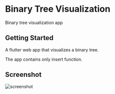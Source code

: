 # Binary Tree Visualization

Binary tree visualization app

## Getting Started

A flutter web app that visualizes a binary tree.

The app contains only insert function.


## Screenshot


![screenshot](https://user-images.githubusercontent.com/54718862/157396791-f9fd46e9-7cfc-4241-8813-f24fbe93e570.png)
